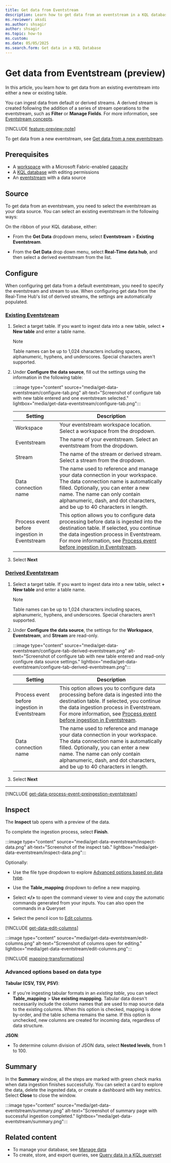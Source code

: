 ```yaml
---
title: Get data from Eventstream
description: Learn how to get data from an eventstream in a KQL database in Real-Time Intelligence.
ms.reviewer: aksdi
ms.author: shsagir
author: shsagir
ms.topic: how-to
ms.custom:
ms.date: 05/05/2025
ms.search.form: Get data in a KQL Database
---
```


# Get data from Eventstream (preview)

In this article, you learn how to get data from an existing eventstream into either a new or existing table.

You can ingest data from default or derived streams. A derived stream is created following the addition of a series of stream operations to the eventstream, such as **Filter** or **Manage Fields**. For more information, see [Eventstream concepts](event-streams/create-default-derived-streams.md#concepts).

[!INCLUDE [feature-preview-note](../includes/feature-preview-note.md)]

To get data from a new eventstream, see [Get data from a new eventstream](event-streams/get-data-from-eventstream-in-multiple-fabric-items.md#get-data-from-a-new-eventstream).

## Prerequisites

* A [workspace](../fundamentals/create-workspaces.md) with a Microsoft Fabric-enabled [capacity](../enterprise/licenses.md#capacity)
* A [KQL database](create-database.md) with editing permissions
* An [eventstream](event-streams/create-manage-an-eventstream.md) with a data source

## Source

To get data from an eventstream, you need to select the eventstream as your data source. You can select an existing eventstream in the following ways:

On the ribbon of your KQL database, either:

* From the **Get Data** dropdown menu, select **Eventstream** > **Existing Eventstream**.

* From the **Get Data** drop down menu, select **Real-Time data hub**, and then select a derived eventstream from the list.

## Configure

When configuring get data from a default eventstream, you need to specify the eventstream and stream to use. When configuring get data from the Real-Time Hub's list of derived streams, the settings are automatically populated.

### [Existing Eventstream](#tab/eventstream)

1. Select a target table. If you want to ingest data into a new table, select **+ New table** and enter a table name.

    > [!NOTE]
    > Table names can be up to 1,024 characters including spaces, alphanumeric, hyphens, and underscores. Special characters aren't supported.

1. Under **Configure the data source**, fill out the settings using the information in the following table:

    :::image type="content" source="media/get-data-eventstream/configure-tab.png" alt-text="Screenshot of configure tab with new table entered and one eventstream selected." lightbox="media/get-data-eventstream/configure-tab.png":::

    |**Setting** | **Description**|
    |----|----|
    | Workspace| Your eventstream workspace location. Select a workspace from the dropdown.|
    | Eventstream | The name of your eventstream. Select an eventstream from the dropdown.|
    | Stream | The name of the stream or derived stream. Select a stream from the dropdown.|
    | Data connection name| The name used to reference and manage your data connection in your workspace. The data connection name is automatically filled. Optionally, you can enter a new name. The name can only contain alphanumeric, dash, and dot characters, and be up to 40 characters in length.|
    | Process event before ingestion in Eventstream | This option allows you to configure data processing before data is ingested into the destination table. If selected, you continue the data ingestion process in Eventstream. For more information, see [Process event before ingestion in Eventstream](#process-event-before-ingestion-in-eventstream).|

1. Select **Next**

### [Derived Eventstream](#tab/realtimehub)

1. Select a target table. If you want to ingest data into a new table, select **+ New table** and enter a table name.

    > [!NOTE]
    > Table names can be up to 1,024 characters including spaces, alphanumeric, hyphens, and underscores. Special characters aren't supported.

1. Under **Configure the data source**, the settings for the **Workspace**, **Eventstream**, and **Stream** are read-only.

    :::image type="content" source="media/get-data-eventstream/configure-tab-derived-eventstream.png" alt-text="Screenshot of configure tab with new table entered and read-only configure data source settings." lightbox="media/get-data-eventstream/configure-tab-derived-eventstream.png":::

    |**Setting** | **Description**|
    |----|----|
    | Process event before ingestion in Eventstream | This option allows you to configure data processing before data is ingested into the destination table. If selected, you continue the data ingestion process in Eventstream. For more information, see [Process event before ingestion in Eventstream](#process-event-before-ingestion-in-eventstream).|
    | Data connection name| The name used to reference and manage your data connection in your workspace. The data connection name is automatically filled. Optionally, you can enter a new name. The name can only contain alphanumeric, dash, and dot characters, and be up to 40 characters in length.|

1. Select **Next**

---

[!INCLUDE [get-data-process-event-preingestion-eventstream](includes/get-data-process-event-preingestion-eventstream.md)]

## Inspect

The **Inspect** tab opens with a preview of the data.

To complete the ingestion process, select **Finish**.

:::image type="content" source="media/get-data-eventstream/inspect-data.png" alt-text="Screenshot of the inspect tab." lightbox="media/get-data-eventstream/inspect-data.png":::

Optionally:

* Use the file type dropdown to explore [Advanced options based on data type](#advanced-options-based-on-data-type).

* Use the **Table_mapping** dropdown to define a new mapping.

* Select **</>** to open the command viewer to view and copy the automatic commands generated from your inputs. You can also open the commands in a Queryset

* Select the pencil icon to [Edit columns](#edit-columns).

[!INCLUDE [get-data-edit-columns](includes/get-data-edit-columns.md)]

:::image type="content" source="media/get-data-eventstream/edit-columns.png" alt-text="Screenshot of columns open for editing." lightbox="media/get-data-eventstream/edit-columns.png":::

[!INCLUDE [mapping-transformations](includes/mapping-transformations.md)]

### Advanced options based on data type

**Tabular (CSV, TSV, PSV)**:

* If you're ingesting tabular formats in an *existing table*, you can select **Table_mapping** > **Use existing mappping**. Tabular data doesn't necessarily include the column names that are used to map source data to the existing columns. When this option is checked, mapping is done by-order, and the table schema remains the same. If this option is unchecked, new columns are created for incoming data, regardless of data structure.

**JSON**:

* To determine column division of JSON data, select **Nested levels**, from 1 to 100.

## Summary

In the **Summary** window, all the steps are marked with green check marks when data ingestion finishes successfully. You can select a card to explore the data, delete the ingested data, or create a dashboard with key metrics. Select **Close** to close the window.

:::image type="content" source="media/get-data-eventstream/summary.png" alt-text="Screenshot of summary page with successful ingestion completed." lightbox="media/get-data-eventstream/summary.png":::

## Related content

* To manage your database, see [Manage data](data-management.md)
* To create, store, and export queries, see [Query data in a KQL queryset](kusto-query-set.md)
